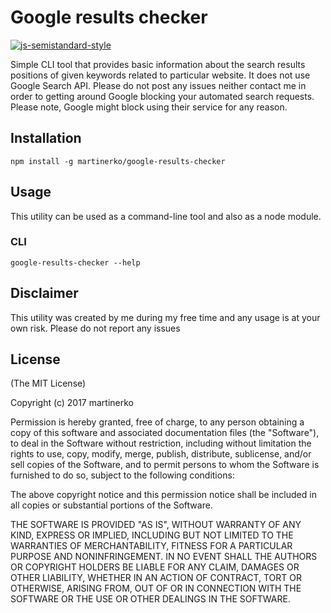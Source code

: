 # Google results checker

[![js-semistandard-style](https://img.shields.io/badge/code%20style-semistandard-brightgreen.svg?style=flat-square)](https://github.com/Flet/semistandard)

Simple CLI tool that provides basic information about the search results positions of given keywords related to particular website. It does not use Google Search API. Please do not post any issues neither contact me in order to getting around Google blocking your automated search requests. Please note, Google might block using their service for any reason.

## Installation

	npm install -g martinerko/google-results-checker

## Usage

This utility can be used as a command-line tool and also as a node module.

### CLI

	google-results-checker --help

## Disclaimer

This utility was created by me during my free time and any usage is at your own risk.
Please do not report any issues

## License
(The MIT License)

Copyright (c) 2017 martinerko

Permission is hereby granted, free of charge, to any person obtaining a copy of this software and associated documentation files (the "Software"), to deal in the Software without restriction, including without limitation the rights to use, copy, modify, merge, publish, distribute, sublicense, and/or sell copies of the Software, and to permit persons to whom the Software is furnished to do so, subject to the following conditions:

The above copyright notice and this permission notice shall be included in all copies or substantial portions of the Software.

THE SOFTWARE IS PROVIDED "AS IS", WITHOUT WARRANTY OF ANY KIND, EXPRESS OR IMPLIED, INCLUDING BUT NOT LIMITED TO THE WARRANTIES OF MERCHANTABILITY, FITNESS FOR A PARTICULAR PURPOSE AND NONINFRINGEMENT. IN NO EVENT SHALL THE AUTHORS OR COPYRIGHT HOLDERS BE LIABLE FOR ANY CLAIM, DAMAGES OR OTHER LIABILITY, WHETHER IN AN ACTION OF CONTRACT, TORT OR OTHERWISE, ARISING FROM, OUT OF OR IN CONNECTION WITH THE SOFTWARE OR THE USE OR OTHER DEALINGS IN THE SOFTWARE.
